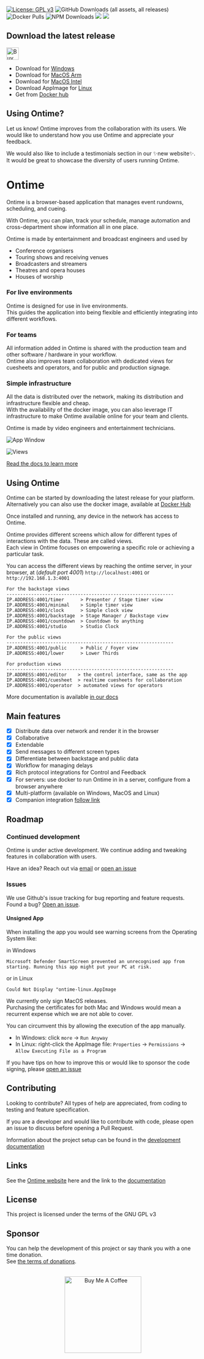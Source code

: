 [![License: GPL v3](https://img.shields.io/badge/License-GPLv3-green.svg)](https://www.gnu.org/licenses/gpl-3.0)
![GitHub Downloads (all assets, all releases)](https://img.shields.io/github/downloads/cpvalente/ontime/total)
![Docker Pulls](https://img.shields.io/docker/pulls/getontime/ontime)
![NPM Downloads](https://img.shields.io/npm/dy/%40getontime%2Fcli)
[![](https://img.shields.io/static/v1?label=Sponsor&message=%E2%9D%A4&logo=GitHub&color=%23fe8e86)](https://github.com/sponsors/cpvalente)
[![](https://img.shields.io/static/v1?label=Buy%20me%20a%20coffee&message=%E2%9D%A4&logo=buymeacoffee&color=%23fe8e86)](https://www.buymeacoffee.com/cpvalente)

## Download the latest release
<a href="https://www.buymeacoffee.com/cpvalente" target="_blank"><img src="https://cdn.buymeacoffee.com/buttons/v2/default-yellow.png" alt="Buy Me A Coffee" height="32"></a>

- Download for <a href="https://github.com/cpvalente/ontime/releases/latest/download/ontime-win64.exe">Windows</a>
- Download for <a href="https://github.com/cpvalente/ontime/releases/latest/download/ontime-macOS-arm64.dmg">MacOS Arm</a>
- Download for <a href="https://github.com/cpvalente/ontime/releases/latest/download/ontime-macOS-x64.dmg">MacOS Intel</a>
- Download AppImage for <a href="https://github.com/cpvalente/ontime/releases/latest/download/ontime-linux.AppImage">Linux</a>
- Get from <a href="https://hub.docker.com/r/getontime/ontime">Docker hub</a>

## Using Ontime?

Let us know!
Ontime improves from the collaboration with its users. We would like to understand how you use Ontime and appreciate your feedback.

We would also like to include a testimonials section in our ✨new website✨. It would be great to showcase the diversity of users running Ontime.

# Ontime

Ontime is a browser-based application that manages event rundowns, scheduling, and cueing.

With Ontime, you can plan, track your schedule, manage automation and cross-department show information all in one place.

Ontime is made by entertainment and broadcast engineers and used by

- Conference organisers
- Touring shows and receiving venues
- Broadcasters and streamers
- Theatres and opera houses
- Houses of worship

### For live environments

Ontime is designed for use in live environments. \
This guides the application into being flexible and efficiently integrating into different workflows.

### For teams

All information added in Ontime is shared with the production team and other software / hardware in your workflow. \
Ontime also improves team collaboration with dedicated views for cuesheets and operators, and for public and production
signage.

### Simple infrastructure

All the data is distributed over the network, making its distribution and infrastructure flexible and cheap. \
With the availability of the docker image, you can also leverage IT infrastructure to make Ontime available online for
your team and clients.

Ontime is made by video engineers and entertainment technicians.

![App Window](https://github.com/cpvalente/ontime/blob/master/.github/aux-images/editor.png)

![Views](https://github.com/cpvalente/ontime/blob/master/.github/aux-images/ontime-overview.webp)

[Read the docs to learn more](https://docs.getontime.no)

## Using Ontime

Ontime can be started by downloading the latest release for your platform. \
Alternatively you can also use the docker image, available at [Docker Hub](https://hub.docker.com/r/getontime/ontime)

Once installed and running, any device in the network has access to Ontime.

Ontime provides different screens which allow for different types of interactions with the data. These are called
views. \
Each view in Ontime focuses on empowering a specific role or achieving a particular task.

You can access the different views by reaching the ontime server, in your browser, at (_default port
4001_) `http://localhost:4001` or `http://192.168.1.3:4001`

```
For the backstage views
-------------------------------------------------------------
IP.ADDRESS:4001/timer      > Presenter / Stage timer view
IP.ADDRESS:4001/minimal    > Simple timer view
IP.ADDRESS:4001/clock      > Simple clock view
IP.ADDRESS:4001/backstage  > Stage Manager / Backstage view
IP.ADDRESS:4001/countdown  > Countdown to anything
IP.ADDRESS:4001/studio     > Studio Clock
```

```
For the public views
-------------------------------------------------------------
IP.ADDRESS:4001/public     > Public / Foyer view
IP.ADDRESS:4001/lower      > Lower Thirds
```

```
For production views
-------------------------------------------------------------
IP.ADDRESS:4001/editor    > the control interface, same as the app
IP.ADDRESS:4001/cuesheet  > realtime cuesheets for collaboration
IP.ADDRESS:4001/operator  > automated views for operators
```

More documentation is available [in our docs](https://docs.getontime.no)

## Main features

- [x] Distribute data over network and render it in the browser
- [x] Collaborative
- [x] Extendable
- [x] Send messages to different screen types
- [x] Differentiate between backstage and public data
- [x] Workflow for managing delays
- [x] Rich protocol integrations for Control and Feedback
- [x] For servers: use docker to run Ontime in in a server, configure from a browser anywhere
- [x] Multi-platform (available on Windows, MacOS and Linux)
- [x] Companion integration [follow link](https://bitfocus.io/connections/getontime-ontime)

## Roadmap

### Continued development

Ontime is under active development. We continue adding and tweaking features in collaboration with users.

Have an idea? Reach out via [email](mail@getontime.no)
or [open an issue](https://github.com/cpvalente/ontime/issues/new)

### Issues

We use Github's issue tracking for bug reporting and feature requests. \
Found a bug? [Open an issue](https://github.com/cpvalente/ontime/issues/new).

#### Unsigned App

When installing the app you would see warning screens from the Operating System like:

in Windows

`Microsoft Defender SmartScreen prevented an unrecognised app from starting. Running this app might put your PC at risk.`

or in Linux

`Could Not Display "ontime-linux.AppImage`

We currently only sign MacOS releases. \
Purchasing the certificates for both Mac and Windows would mean a recurrent expense which we are not able to cover.

You can circumvent this by allowing the execution of the app manually.

- In Windows: click `more` -> `Run Anyway`
- In Linux: right-click the AppImage file: `Properties` -> `Permissions` -> `Allow Executing File as a Program`

If you have tips on how to improve this or would like to sponsor the code signing,
please [open an issue](https://github.com/cpvalente/ontime/issues/new)

## Contributing

Looking to contribute? All types of help are appreciated, from coding to testing and feature specification.

If you are a developer and would like to contribute with code, please open an issue to discuss before opening a Pull Request.

Information about the project setup can be found in the [development documentation](./DEVELOPMENT.md)

## Links

See the [Ontime website](https://getontime.no) here and the link to the [documentation](https://docs.getontime.no)

## License

This project is licensed under the terms of the GNU GPL v3

## Sponsor

You can help the development of this project or say thank you with a one time donation. \
See [the terms of donations](https://github.com/cpvalente/ontime/blob/master/.github/FUNDING.md).

<p align="center">
<br>
<a href="https://www.buymeacoffee.com/cpvalente" target="_blank"><img src="https://cdn.buymeacoffee.com/buttons/v2/default-yellow.png" alt="Buy Me A Coffee" width="200"></a>
</p>
